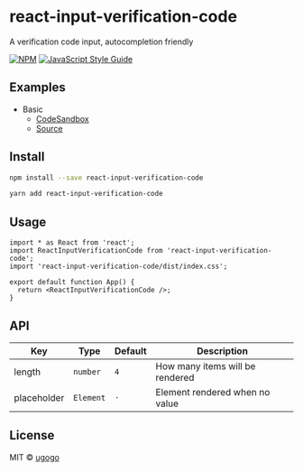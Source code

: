 # react-input-verification-code

A verification code input, autocompletion friendly

[![NPM](https://img.shields.io/npm/v/react-input-verification-code.svg)](https://www.npmjs.com/package/react-input-verification-code) [![JavaScript Style Guide](https://img.shields.io/badge/code_style-standard-brightgreen.svg)](https://standardjs.com)

## Examples

- Basic
  - [CodeSandbox](https://codesandbox.io/s/basic-6ejdp)
  - [Source](https://github.com/ugogo/react-input-verification-code/tree/master/examples/basic/src/index.tsx)

## Install

```bash
npm install --save react-input-verification-code
```

```bash
yarn add react-input-verification-code
```

## Usage

```tsx
import * as React from 'react';
import ReactInputVerificationCode from 'react-input-verification-code';
import 'react-input-verification-code/dist/index.css';

export default function App() {
  return <ReactInputVerificationCode />;
}
```

## API

| Key         | Type      | Default | Description                     |
| ----------- | --------- | ------- | ------------------------------- |
| length      | `number`  | `4`     | How many items will be rendered |
| placeholder | `Element` | `·`     | Element rendered when no value  |

## License

MIT © [ugogo](https://github.com/ugogo)
